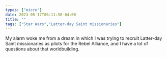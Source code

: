 ```yaml
---
types: ["micro"]
date: 2023-05-17T06:11:58-04:00
title: ""
tags: ["Star Wars","Latter-day Saint missionaries"]
---
```

My alarm woke me from a dream in which I was trying to recruit Latter-day Saint missionaries as pilots for the Rebel Alliance, and I have a lot of questions about that worldbuilding.
